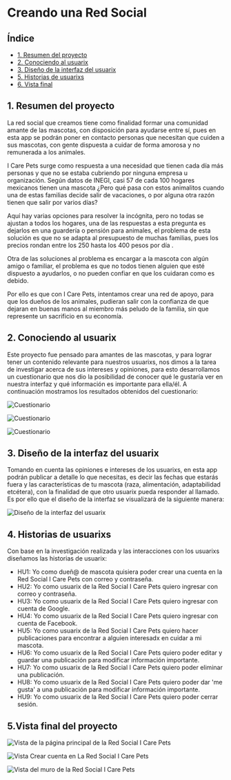 # Creando una Red Social

## Índice

* [1. Resumen del proyecto](#1-resumen-del-proyecto)
* [2. Conociendo al usuarix](#2-conociendo-al-usuarix)
* [3. Diseño de la interfaz del usuarix](#3-diseño-de-la-interfaz-del-usuarix)
* [5. Historias de usuarixs](#4-historias-de-usuarixs)
* [6. Vista final](#5-vista-final)

## 1. Resumen del proyecto

La red social que creamos tiene como finalidad formar una comunidad amante de las mascotas, con disposición para ayudarse entre sí, pues en esta app se podrán poner en contacto personas que necesitan que cuiden a sus mascotas, con gente dispuesta a cuidar de forma amorosa y no remunerada a los animales.

I Care Pets surge como respuesta a una necesidad que tienen cada día más personas y que no se estaba cubriendo por ninguna empresa u organización. Según datos de INEGI, casi 57 de cada 100 hogares mexicanos tienen una mascota ¿Pero qué pasa con estos animalitos cuando una de estas familias decide salir de vacaciones, o por alguna otra razón tienen que salir por varios días?

Aquí hay varias opciones para resolver la incógnita, pero no todas se ajustan a todos los hogares, una de las respuestas a esta pregunta es dejarlos en una guardería o pensión para animales, el problema de esta solución es que no se adapta al presupuesto de muchas familias, pues los precios rondan entre los 250 hasta los 400 pesos por día .

Otra de las soluciones al problema es encargar a la mascota con algún amigo o familiar, el problema es que no todos tienen alguien que esté dispuesto a ayudarlos, o no pueden confiar en que los cuidaran como es debido.

Por ello es que con I Care Pets, intentamos crear una red de apoyo, para que los dueños de los animales, pudieran salir con la confianza de que dejaran en buenas manos al miembro más peludo de la familia, sin que represente un sacrificio en su economía.

## 2. Conociendo al usuarix
Este proyecto fue pensado para amantes de las mascotas, y para lograr tener un contenido relevante para nuestros usuarixs, nos dimos a la tarea de investigar acerca de sus intereses y opiniones, para esto desarrollamos un cuestionario que nos dio la posibilidad de conocer qué le gustaría ver en nuestra interfaz y qué información es importante para ella/él. A continuación mostramos los resultados obtenidos del cuestionario:

![Cuestionario](/src/imagenes/cuestionario1.jpeg)

![Cuestionario](/src/imagenes/cuestionario2.jpeg)

![Cuestionario](/src/imagenes/cuestionario3.jpeg)

## 3. Diseño de la interfaz del usuarix

Tomando en cuenta las opiniones e intereses de los usuarixs, en esta app podrán publicar a detalle lo que necesitas, es decir las fechas que estarás fuera y las características de tu mascota (raza, alimentación, adaptabilidad etcétera), con la finalidad de que otro usuarix pueda responder al llamado.
Es por ello que el diseño de la interfaz se visualizará de la siguiente manera:

![Diseño de la interfaz del usuarix](/src/imagenes/diseñofigma.jpeg)

## 4. Historias de usuarixs

Con base en la investigación realizada y las interacciones con los usuarixs diseñamos las historias de usuarix:

* HU1: Yo como dueñ@ de mascota quisiera poder crear una cuenta en la Red Social I Care Pets con correo y contraseña.
* HU2: Yo como usuarix de la Red Social I Care Pets quiero ingresar con correo y contraseña.
* HU3: Yo como usuarix de la Red Social I Care Pets quiero ingresar con cuenta de Google.
* HU4: Yo como usuarix de la Red Social I Care Pets quiero ingresar con cuenta de Facebook.
* HU5: Yo como usuarix de la Red Social I Care Pets quiero hacer publicaciones para encontrar a alguien interesadx en cuidar a mi mascota.
* HU6: Yo como usuarix de la Red Social I Care Pets quiero poder editar y guardar una publicación para modificar información importante.
* HU7: Yo como usuarix de la Red Social I Care Pets quiero poder eliminar una publicación.
* HU8: Yo como usuarix de la Red Social I Care Pets quiero poder dar 'me gusta' a una publicación para modificar información importante.
* HU9: Yo como usuarix de la Red Social I Care Pets quiero poder cerrar sesión.

## 5.Vista final del proyecto

![Vista de la página principal de la Red Social I Care Pets](/src/imagenes/vistaprincipal.jpeg)

![Vista Crear cuenta en La Red Social I Care Pets](/src/imagenes/crearcuenta.jpeg)

![Vista del muro de la Red Social I Care Pets](/src/imagenes/vistamuro.jpeg)



